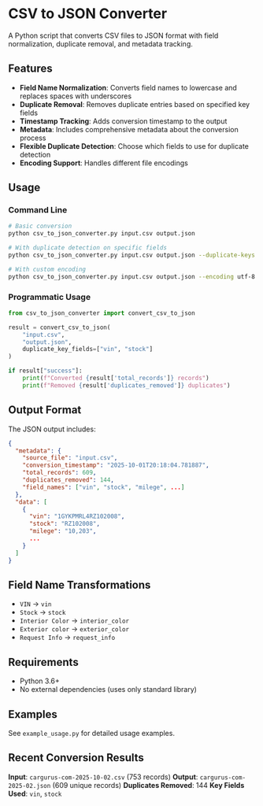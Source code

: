 # CSV to JSON Converter

A Python script that converts CSV files to JSON format with field normalization, duplicate removal, and metadata tracking.

## Features

- **Field Name Normalization**: Converts field names to lowercase and replaces spaces with underscores
- **Duplicate Removal**: Removes duplicate entries based on specified key fields
- **Timestamp Tracking**: Adds conversion timestamp to the output
- **Metadata**: Includes comprehensive metadata about the conversion process
- **Flexible Duplicate Detection**: Choose which fields to use for duplicate detection
- **Encoding Support**: Handles different file encodings

## Usage

### Command Line

```bash
# Basic conversion
python csv_to_json_converter.py input.csv output.json

# With duplicate detection on specific fields
python csv_to_json_converter.py input.csv output.json --duplicate-keys vin stock

# With custom encoding
python csv_to_json_converter.py input.csv output.json --encoding utf-8
```

### Programmatic Usage

```python
from csv_to_json_converter import convert_csv_to_json

result = convert_csv_to_json(
    "input.csv", 
    "output.json", 
    duplicate_key_fields=["vin", "stock"]
)

if result["success"]:
    print(f"Converted {result['total_records']} records")
    print(f"Removed {result['duplicates_removed']} duplicates")
```

## Output Format

The JSON output includes:

```json
{
  "metadata": {
    "source_file": "input.csv",
    "conversion_timestamp": "2025-10-01T20:18:04.781887",
    "total_records": 609,
    "duplicates_removed": 144,
    "field_names": ["vin", "stock", "milege", ...]
  },
  "data": [
    {
      "vin": "1GYKPMRL4RZ102008",
      "stock": "RZ102008",
      "milege": "10,203",
      ...
    }
  ]
}
```

## Field Name Transformations

- `VIN` → `vin`
- `Stock` → `stock`
- `Interior Color` → `interior_color`
- `Exterior color` → `exterior_color`
- `Request Info` → `request_info`

## Requirements

- Python 3.6+
- No external dependencies (uses only standard library)

## Examples

See `example_usage.py` for detailed usage examples.

## Recent Conversion Results

**Input**: `cargurus-com-2025-10-02.csv` (753 records)
**Output**: `cargurus-com-2025-02.json` (609 unique records)
**Duplicates Removed**: 144
**Key Fields Used**: `vin`, `stock`
